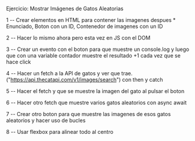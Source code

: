 Ejercicio: Mostrar Imágenes de Gatos Aleatorias

1 -- Crear elementos en HTML para contener las imagenes despues
    * Enunciado, Boton con un ID, Contenedor de imagenes con un ID

2 -- Hacer lo mismo ahora pero esta vez en JS con el DOM

3 -- Crear un evento con el boton para que muestre un console.log y luego que con una variable contador muestre el resultado +1 cada vez que se hace click

4 -- Hacer un fetch a la API de gatos y ver que trae. ("https://api.thecatapi.com/v1/images/search") con then y catch

5 -- Hacer el fetch y que se muestre la imagen del gato al pulsar el boton

6 -- Hacer otro fetch que muestre varios gatos aleatorios con async await

7 -- Crear otro boton para que muestre las imagenes de esos gatos aleatorios y hacer uso de bucles

8 -- Usar flexbox para alinear todo al centro